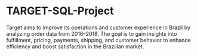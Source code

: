 # TARGET-SQL-Project
Target aims to improve its operations and customer experience in Brazil by analyzing order data from 2016–2018. The goal is to gain insights into fulfillment, pricing, payments, shipping, and customer behavior to enhance efficiency and boost satisfaction in the Brazilian market.
